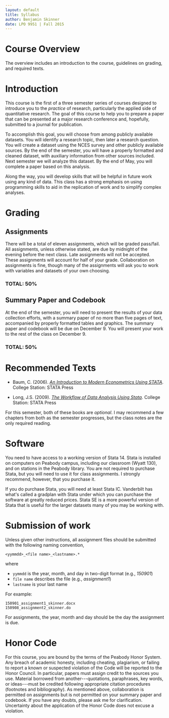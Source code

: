 ```yaml
---
layout: default
title: Syllabus
author: Benjamin Skinner
date: LPO 9951 | Fall 2015
---
```


# Course Overview

The overview includes an introduction to the course, guidelines on
grading, and required texts.

# Introduction

This course is the first of a three semester series of courses
designed to introduce you to the *practice* of research,
particularly the applied side of quantitative research. The goal of
this course to help you to prepare a paper that can be presented at
a major research conference and, hopefully, submitted to a journal
for publication.

To accomplish this goal, you will choose from among publicly
available datasets. You will identify a research topic, then later a
research question. You will create a dataset using the NCES survey
and other publicly available sources. By the end of the semester,
you will have a properly formatted and cleaned dataset, with
auxiliary information from other sources included. Next semester we
will analyze this dataset. By the end of May, you will complete a
paper based on this analysis.

Along the way, you will develop skills that will be helpful in
future work using any kind of data. This class has a strong emphasis
on using programming skills to aid in the replication of work and to
simplify complex analyses.

# Grading

## Assignments

There will be a total of eleven assignments, which will be graded
pass/fail. All assignments, unless otherwise stated, are due by midnight of the evening before the next class. 
Late assignments will not be accepted. These assignments will account for half of your grade. 
Collaboration on assignments is fine, though many of the assignments will ask you to work with
variables and datasets of your own choosing.

### TOTAL: 50%

## Summary Paper and Codebook

At the end of the semester, you will need to present the results of
your data collection efforts, with a summary paper of no more than
five pages of text, accompanied by properly formatted tables and
graphics. The summary paper and codebook will be due on December
9. You will present your work to the rest of the class on December
9.

### TOTAL: 50%

# Recommended Texts

* Baum, C. (2006). [*An Introduction to Modern Econometrics Using
STATA*](http://www.amazon.com/Introduction-Modern-Econometrics-Using-Stata/dp/1597180130). College Station: STATA Press

* Long, J.S. (2009). [*The Workflow of Data Analysis Using Stata*](http://www.amazon.com/Workflow-Data-Analysis-Using-Stata/dp/1597180475).
College Station: STATA Press

For this semester, both of these books are *optional*. I may
recommend a few chapters from both as the semester progresses, but the
class notes are the only required reading.

# Software

You need to have access to a working version of Stata 14.
Stata is installed on computers on Peabody campus, including our
classroom (Wyatt 130), and on stations in the Peabody library. You
are not required to purchase Stata, but you will need to use it for
class assignments. I strongly recommend, however, that you purchase it.

If you do purchase Stata, you will need at least Stata IC. Vanderbilt
has what's called a gradplan with Stata under which you can purchase
the software at greatly reduced prices. Stata SE is a more powerful
version of Stata that is useful for the larger datasets many of you
may be working with.

# Submission of work

Unless given other instructions, all assignment files should be submitted with the following naming convention,

```
<yymmdd>_<file name>_<lastname>.*
```  

where   

* `yymmdd` is the year, month, and day in two-digit format (e.g., *150901*)
* `file name` describes the file (e.g., *assignment1*)
* `lastname` is your last name  

For example:  

```
150901_assignment1_skinner.docx
150908_assignment2_skinner.do
```  

For assignments, the year, month and day should be the day the assignment is due.

# Honor Code

For this course, you are bound by the terms of the Peabody Honor
System. Any breach of academic honesty, including cheating,
plagiarism, or failing to report a known or suspected violation of the
Code will be reported to the Honor Council. In particular, papers must
assign credit to the sources you use. Material borrowed from
another---quotations, paraphrases, key words, or ideas---must be
credited following appropriate citation procedures (footnotes and
bibliography). As mentioned above, collaboration is permitted
on assignments but is not permitted on your summary paper and
codebook. If you have any doubts, please ask me for
clarification. Uncertainty about the application of the Honor Code
does not excuse a violation.

